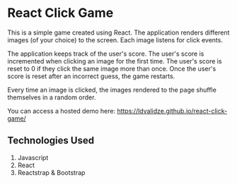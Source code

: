 # React Click Game
This is a simple game created using React. The application renders different images (of your choice) to the screen. Each image listens for click events.

The application keeps track of the user's score. The user's score is incremented when clicking an image for the first time. The user's score is reset to 0 if they click the same image more than once. Once the user's score is reset after an incorrect guess, the game restarts.

Every time an image is clicked, the images rendered to the page shuffle themselves in a random order.

You can access a hosted demo here: <a target="_blank" href="https://ldvalidze.github.io/react-click-game/">https://ldvalidze.github.io/react-click-game/</a>

## Technologies Used
1. Javascript
2. React
3. Reactstrap & Bootstrap